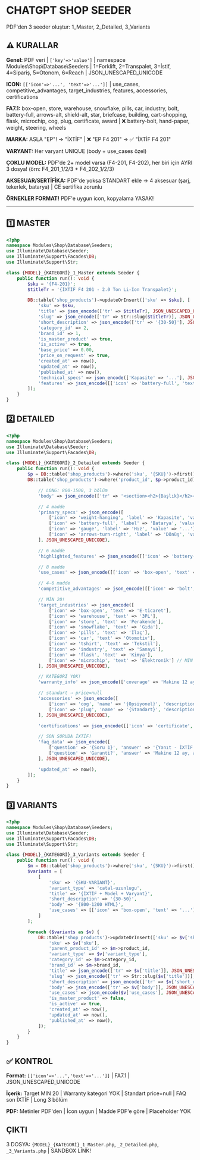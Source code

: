 # CHATGPT SHOP SEEDER

PDF'den 3 seeder oluştur: 1_Master, 2_Detailed, 3_Variants

## ⚠️ KURALLAR

**Genel:** PDF veri | `['key'=>'value']` | namespace Modules\Shop\Database\Seeders | 1=Forklift, 2=Transpalet, 3=İstif, 4=Sipariş, 5=Otonom, 6=Reach | JSON_UNESCAPED_UNICODE

**ICON:** `[['icon'=>'...', 'text'=>'...']]` | use_cases, competitive_advantages, target_industries, features, accessories, certifications

**FA7.1:** box-open, store, warehouse, snowflake, pills, car, industry, bolt, battery-full, arrows-alt, shield-alt, star, briefcase, building, cart-shopping, flask, microchip, cog, plug, certificate, award | ❌ battery-bolt, hand-paper, weight, steering, wheels

**MARKA:** ASLA "EP"! → "İXTİF" | ❌ "EP F4 201" → ✅ "İXTİF F4 201"

**VARYANT:** Her varyant UNIQUE (body + use_cases özel)

**ÇOKLU MODEL:** PDF'de 2+ model varsa (F4-201, F4-202), her biri için AYRI 3 dosya! (örn: F4_201_1/2/3 + F4_202_1/2/3)

**AKSESUAR/SERTİFİKA:** PDF'de yoksa STANDART ekle → 4 aksesuar (şarj, tekerlek, batarya) | CE sertifika zorunlu

**ÖRNEKLER FORMAT!** PDF'e uygun icon, kopyalama YASAK!

---

## 1️⃣ MASTER

```php
<?php
namespace Modules\Shop\Database\Seeders;
use Illuminate\Database\Seeder;
use Illuminate\Support\Facades\DB;
use Illuminate\Support\Str;

class {MODEL}_{KATEGORİ}_1_Master extends Seeder {
    public function run(): void {
        $sku = '{F4-201}';
        $titleTr = '{İXTİF F4 201 - 2.0 Ton Li-Ion Transpalet}';

        DB::table('shop_products')->updateOrInsert(['sku' => $sku], [
            'sku' => $sku,
            'title' => json_encode(['tr' => $titleTr], JSON_UNESCAPED_UNICODE),
            'slug' => json_encode(['tr' => Str::slug($titleTr)], JSON_UNESCAPED_UNICODE),
            'short_description' => json_encode(['tr' => '{30-50}'], JSON_UNESCAPED_UNICODE),
            'category_id' => 2,
            'brand_id' => 1,
            'is_master_product' => true,
            'is_active' => true,
            'base_price' => 0.00,
            'price_on_request' => true,
            'created_at' => now(),
            'updated_at' => now(),
            'published_at' => now(),
            'technical_specs' => json_encode(['Kapasite' => '...'], JSON_UNESCAPED_UNICODE),
            'features' => json_encode([['icon' => 'battery-full', 'text' => '...']], JSON_UNESCAPED_UNICODE), // 8x
        ]);
    }
}
```

## 2️⃣ DETAILED

```php
<?php
namespace Modules\Shop\Database\Seeders;
use Illuminate\Database\Seeder;
use Illuminate\Support\Facades\DB;

class {MODEL}_{KATEGORİ}_2_Detailed extends Seeder {
    public function run(): void {
        $p = DB::table('shop_products')->where('sku', '{SKU}')->first();
        DB::table('shop_products')->where('product_id', $p->product_id)->update([

            // LONG: 800-1500, 3 bölüm
            'body' => json_encode(['tr' => '<section><h2>{Başlık}</h2><p>{100-150}</p></section><section><h3>Teknik</h3><p>{200-300}</p></section><section><h3>Sonuç</h3><p>0216 755 3 555</p></section>'], JSON_UNESCAPED_UNICODE),

            // 4 madde
            'primary_specs' => json_encode([
                ['icon' => 'weight-hanging', 'label' => 'Kapasite', 'value' => '...'],
                ['icon' => 'battery-full', 'label' => 'Batarya', 'value' => '...'],
                ['icon' => 'gauge', 'label' => 'Hız', 'value' => '...'],
                ['icon' => 'arrows-turn-right', 'label' => 'Dönüş', 'value' => '...']
            ], JSON_UNESCAPED_UNICODE),

            // 6 madde
            'highlighted_features' => json_encode([['icon' => 'battery-full', 'title' => '...', 'description' => '...']], JSON_UNESCAPED_UNICODE),

            // 8 madde
            'use_cases' => json_encode([['icon' => 'box-open', 'text' => '...']], JSON_UNESCAPED_UNICODE),

            // 4-6 madde
            'competitive_advantages' => json_encode([['icon' => 'bolt', 'text' => '...']], JSON_UNESCAPED_UNICODE),

            // MİN 20!
            'target_industries' => json_encode([
                ['icon' => 'box-open', 'text' => 'E-ticaret'],
                ['icon' => 'warehouse', 'text' => '3PL'],
                ['icon' => 'store', 'text' => 'Perakende'],
                ['icon' => 'snowflake', 'text' => 'Gıda'],
                ['icon' => 'pills', 'text' => 'İlaç'],
                ['icon' => 'car', 'text' => 'Otomotiv'],
                ['icon' => 'tshirt', 'text' => 'Tekstil'],
                ['icon' => 'industry', 'text' => 'Sanayi'],
                ['icon' => 'flask', 'text' => 'Kimya'],
                ['icon' => 'microchip', 'text' => 'Elektronik'] // MIN 20
            ], JSON_UNESCAPED_UNICODE),

            // KATEGORİ YOK!
            'warranty_info' => json_encode(['coverage' => 'Makine 12 ay, Li-Ion batarya 24 ay garanti.', 'duration_months' => 12, 'battery_warranty_months' => 24], JSON_UNESCAPED_UNICODE),

            // standart → price=null
            'accessories' => json_encode([
                ['icon' => 'cog', 'name' => '{Opsiyonel}', 'description' => '...', 'is_standard' => false, 'price' => 'Talep üzerine'],
                ['icon' => 'plug', 'name' => '{Standart}', 'description' => '...', 'is_standard' => true, 'price' => null]
            ], JSON_UNESCAPED_UNICODE),

            'certifications' => json_encode([['icon' => 'certificate', 'name' => 'CE', 'year' => '2024', 'authority' => 'EU']], JSON_UNESCAPED_UNICODE),

            // SON SORUDA İXTİF!
            'faq_data' => json_encode([
                ['question' => '{Soru 1}', 'answer' => '{Yanıt - İXTİF YOK}'],
                ['question' => 'Garanti?', 'answer' => 'Makine 12 ay, akü 24 ay. İXTİF 0216 755 3 555.'] // 10-12, son İXTİF
            ], JSON_UNESCAPED_UNICODE),

            'updated_at' => now(),
        ]);
    }
}
```

## 3️⃣ VARIANTS

```php
<?php
namespace Modules\Shop\Database\Seeders;
use Illuminate\Database\Seeder;
use Illuminate\Support\Facades\DB;
use Illuminate\Support\Str;

class {MODEL}_{KATEGORİ}_3_Variants extends Seeder {
    public function run(): void {
        $m = DB::table('shop_products')->where('sku', '{SKU}')->first();
        $variants = [
            [
                'sku' => '{SKU-VARIANT}',
                'variant_type' => 'catal-uzunlugu',
                'title' => '{İXTİF + Model + Varyant}',
                'short_description' => '{30-50}',
                'body' => '{800-1200 HTML}',
                'use_cases' => [['icon' => 'box-open', 'text' => '...']] // 6x
            ]
        ];

        foreach ($variants as $v) {
            DB::table('shop_products')->updateOrInsert(['sku' => $v['sku']], [
                'sku' => $v['sku'],
                'parent_product_id' => $m->product_id,
                'variant_type' => $v['variant_type'],
                'category_id' => $m->category_id,
                'brand_id' => $m->brand_id,
                'title' => json_encode(['tr' => $v['title']], JSON_UNESCAPED_UNICODE),
                'slug' => json_encode(['tr' => Str::slug($v['title'])], JSON_UNESCAPED_UNICODE),
                'short_description' => json_encode(['tr' => $v['short_description']], JSON_UNESCAPED_UNICODE),
                'body' => json_encode(['tr' => $v['body']], JSON_UNESCAPED_UNICODE),
                'use_cases' => json_encode($v['use_cases'], JSON_UNESCAPED_UNICODE),
                'is_master_product' => false,
                'is_active' => true,
                'created_at' => now(),
                'updated_at' => now(),
                'published_at' => now(),
            ]);
        }
    }
}
```

## ✅ KONTROL

**Format:** `[['icon'=>'...','text'=>'...']]` | FA7.1 | JSON_UNESCAPED_UNICODE

**İçerik:** Target MIN 20 | Warranty kategori YOK | Standart price=null | FAQ son İXTİF | Long 3 bölüm

**PDF:** Metinler PDF'den | İcon uygun | Madde PDF'e göre | Placeholder YOK

## ÇIKTI

3 DOSYA: `{MODEL}_{KATEGORİ}_1_Master.php`, `_2_Detailed.php`, `_3_Variants.php` | SANDBOX LİNK!
